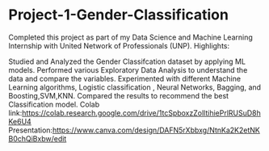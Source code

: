 # Project-1-Gender-Classification
Completed this project as part of my Data Science and Machine Learning Internship with United Network of Professionals (UNP).
Highlights:

Studied and Analyzed the Gender Classifcation dataset by applying ML models.
Performed various Exploratory Data Analysis to understand the data and compare the variables.
Experimented with different Machine Learning algorithms, Logistic classification ,  Neural Networks, Bagging, and Boosting,SVM,KNN.
Compared the results to recommend the best Classification  model.
Colab link:https://colab.research.google.com/drive/1tcSpboxzZolltihiePrlRUSuD8hKe6U4
Presentation:https://www.canva.com/design/DAFN5rXbbxg/NtnKa2K2etNKB0chQiBxbw/edit
